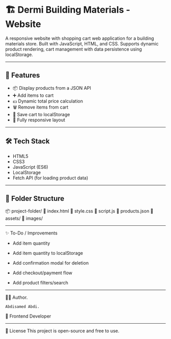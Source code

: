 # 🏗️ Dermi Building Materials - Website

A responsive website with shopping cart web application for a building materials store. Built with JavaScript, HTML, and CSS. Supports dynamic product rendering, cart management with data persistence using localStorage.

----------------------------------------------------------

## 🚀 Features

- 📦 Display products from a JSON API
- ➕ Add items to cart
- 💵 Dynamic total price calculation
- 🗑️ Remove items from cart
- 💾 Save cart to localStorage
- 📱 Fully responsive layout

-----------------------------------------------------


## 🛠️ Tech Stack

- HTML5
- CSS3
- JavaScript (ES6)
- LocalStorage
- Fetch API (for loading product data)

-----------------------------------------------------

## 📁 Folder Structure

📦 project-folder/
    📜 index.html
    📜 style.css
    📜 script.js
    📜 products.json
    📁 assets/
    📁 images/

------------------------------------------------------


✨ To-Do / Improvements

- Add item quantity

- Add item quantity to localStorage

- Add confirmation modal for deletion

- Add checkout/payment flow

- Add product filters/search

-----------------------------

🧑‍💻 Author.

    Abdisamed Abdi.

💼 Frontend Developer 

--------------------------------------------------------

📃 License
    This project is open-source and free to use.